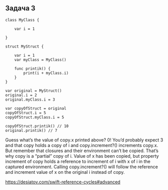 ## Задача 3

```
class MyClass {
    
    var i = 1
    
}

struct MyStruct {
    
    var i = 1
    var myClass = MyClass()
    
    func printik() {
        print(i + myClass.i)
    }
}

var original = MyStruct()
original.i = 2
original.myClass.i = 3

var copyOfStruct = original
copyOfStruct.i = 5
copyOfStruct.myClass.i = 5

copyOfStruct.printik() // 10
original.printik() // 7
```

Guess what’s the value of copy.x printed above? 0! You’d probably expect 3 and that copy holds a copy of i and copy.increment?() increments copy.x. But remember that closures and their environment can’t be copied. That’s why copy is a “partial” copy of i. Value of x has been copied, but property increment of copy holds a reference to increment of i with x of i in the captured environment. Calling copy.increment?() will follow the reference and increment value of x on the original i instead of copy.

https://desiatov.com/swift-reference-cycles#advanced